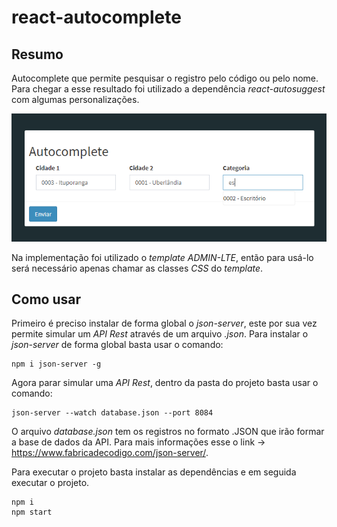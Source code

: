 # react-autocomplete

## Resumo
Autocomplete que permite pesquisar o registro pelo código ou pelo nome. Para chegar a esse resultado foi utilizado a dependência *react-autosuggest* com algumas personalizações.

![Alt text](/screenshots/screenshot_01.png?raw=true "Ilustração do autocomplete em execução")

Na implementação foi utilizado o *template* *ADMIN-LTE*, então para usá-lo será necessário apenas chamar as classes *CSS* do *template*.

## Como usar 

Primeiro é preciso instalar de forma global o *json-server*, este por sua vez permite simular um *API Rest* através de um arquivo *.json*. Para instalar o *json-server* de forma global basta usar o comando:

    npm i json-server -g

Agora parar simular uma *API Rest*, dentro da pasta do projeto basta usar o comando: 

    json-server --watch database.json --port 8084

O arquivo *database.json* tem os registros no formato .JSON que irão formar a base de dados da API. Para mais informações esse o link -> https://www.fabricadecodigo.com/json-server/.

Para executar o projeto basta instalar as dependências e em seguida executar o projeto.

    npm i
    npm start
